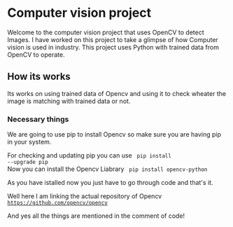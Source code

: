 <h1> Computer vision project </h1>

Welcome to the computer vision project that uses OpenCV to detect Images. I have worked on this project to take a glimpse of how Computer vision is used in industry. 
This project uses Python with trained data from OpenCV to operate.

<h2> How its works </h2>
Its works on using trained data of Opencv and using it to check wheater the image is matching with trained data or not.

<h3> Necessary things </h3>

We are going to use pip to install Opencv so make sure you are having pip in your system.

For checking and updating pip you can use <code> pip install --upgrade pip </code> <br>
Now you can install the Opencv Liabrary <code> pip install opencv-python </code>

As you have istalled now you just have to go through code and that's it.

Well here I am linking the actual repository of Opencv <code> https://github.com/opencv/opencv </code>

And yes all the things are mentioned in the comment of code!
